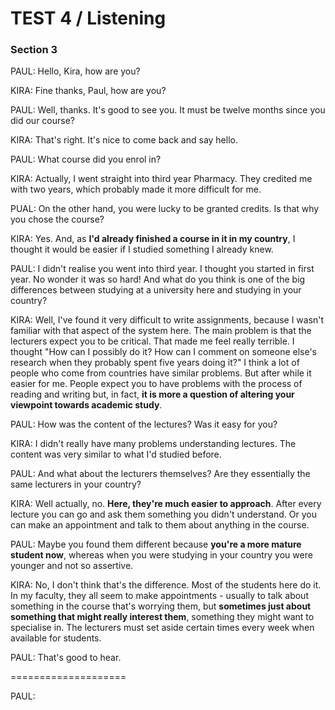 TEST 4 / Listening  
=======

### Section 3  

PAUL: Hello, Kira, how are you?  
  
KIRA: Fine thanks, Paul, how are you?  
  
PAUL: Well, thanks. It's good to see you. It must be twelve months since you did our course?   
  
KIRA: That's right. It's nice to come back and say hello.  
  
PAUL: What course did you enrol in?   
  
KIRA: Actually, I went straight into third year Pharmacy. They credited me with two years, which probably made it more difficult for me.  
  
PUAL: On the other hand, you were lucky to be granted credits. Is that why you chose the course?   
  
KIRA: Yes. And, as **I'd already finished a course in it in my country**, I thought it would be easier if I studied something I already knew.   
  
PAUL: I didn't realise you went into third year. I thought you started in first year. No wonder it was so hard! And what do you think is one of the big differences between studying at a university here and studying in your country?  
  
KIRA: Well, I've found it very difficult to write assignments, because I wasn't familiar with that aspect of the system here. The main problem is that the lecturers expect you to be critical. That made me feel really terrible. I thought "How can I possibly do it? How can I comment on someone else's research when they probably spent five years doing it?" I think a lot of people who come from countries have similar problems. But after while it easier for me. People expect you to have problems with the process of reading and writing but, in fact, **it is more a question of altering your viewpoint towards academic study**.  
  
PAUL: How was the content of the lectures? Was it easy for you?  
  
KIRA: I didn't really have many problems understanding lectures. The content was very similar to what I'd studied before.  
  
PAUL: And what about the lecturers themselves? Are they essentially the same lecturers in your country?  
  
KIRA: Well actually, no. **Here, they're much easier to approach**. After every lecture you can go and ask them something you didn't understand. Or you can make an appointment and talk to them about anything in the course.  
  
PAUL: Maybe you found them different because **you're a more mature student now**, whereas when you were studying in your country you were younger and not so assertive.  
  
KIRA: No, I don't think that's the difference. Most of the students here do it. In my faculty, they all seem to make appointments - usually to talk about something in the course that's worrying them, but **sometimes just about something that might really interest them**, something they might want to specialise in. The lecturers must set aside certain times every week when available for students.  
  
PAUL: That's good to hear.   
  
====================
  
PAUL:
